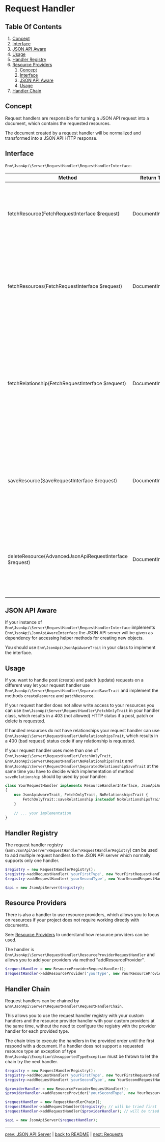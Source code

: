 # Request Handler

## Table Of Contents

1. [Concept](#concept)
1. [Interface](#interface)
1. [JSON API Aware](#json-api-aware)
1. [Usage](#usage)
1. [Handler Registry](#handler-registry)
1. [Resource Providers](#resource-providers)
    1. [Concept](resource-providers/index.md#concept)
    1. [Interface](resource-providers/index.md#interface)
    1. [JSON API Aware](resource-providers/index.md#json-api-aware)
    1. [Usage](resource-providers/index.md#usage)
1. [Handler Chain](#handler-chain)

## Concept

Request handlers are responsible for turning a JSON API request into a document, which contains the requested resources.

The document created by a request handler will be normalized and transformed into a JSON API HTTP response.

## Interface

`Enm\JsonApi\Server\RequestHandler\RequestHandlerInterface`:

| Method                                                   | Return Type       | Description                                                                                                                                                 |
|----------------------------------------------------------|-------------------|-------------------------------------------------------------------------------------------------------------------------------------------------------------|
| fetchResource(FetchRequestInterface $request)            | DocumentInterface | This method must return a single resource document containing the requested resource.                                                                       |
| fetchResources(FetchRequestInterface $request)           | DocumentInterface | This method must return a multi resource document containing the requested resources (by type, filters and pagination).                                     |
| fetchRelationship(FetchRequestInterface $request)        | DocumentInterface | This method must return a multi resource document containing the requested resources, which are the related resources for the given resource (type and id). |
| saveResource(SaveRequestInterface $request)              | DocumentInterface | This method must return a single resource document containing the resource after it was saved (created or modified).                                        |
| deleteResource(AdvancedJsonApiRequestInterface $request) | DocumentInterface | This method must return a single resource document containing no resource, because it should be deleted.                                                    |

## JSON API Aware

If your instance of `Enm\JsonApi\Server\RequestHandler\RequestHandlerInterface` implements `Enm\JsonApi\JsonApiAwareInterface`
the JSON API server will be given as dependency for accessing helper methods for creating new objects.

You should use `Enm\JsonApi\JsonApiAwareTrait` in your class to implement the interface.

## Usage

If you want to handle post (create) and patch (update) requests on a different way let your request handler use
`Enm\JsonApi\Server\RequestHandler\SeparatedSaveTrait` and implement the methods `createResource` and `patchResource`. 

If your request handler does not allow write access to your resources you can use `Enm\JsonApi\Server\RequestHandler\FetchOnlyTrait`
in your handler class, which results in a 403 (not allowed) HTTP status if a post, patch or delete is requested.

If handled resources do not have relationships your request handler can use `Enm\JsonApi\Server\RequestHandler\NoRelationshipsTrait`,
which results in a 400 (bad request) status code if any relationship is requested.

If your request handler uses more than one of `Enm\JsonApi\Server\RequestHandler\FetchOnlyTrait`,
 `Enm\JsonApi\Server\RequestHandler\NoRelationshipsTrait` and `Enm\JsonApi\Server\RequestHandler\SeparatedRelationshipSaveTrait`
at the same time you have to decide which implementation of method `saveRelationship` should by used by your handler:

```php
class YourRequestHandler implements ResourceHandlerInterface, JsonApiAwareInterface
{
    use JsonApiAwareTrait, FetchOnlyTrait, NoRelationshipsTrait {
        FetchOnlyTrait::saveRelationship insteadof NoRelationshipsTrait;
    }
    
    // ... your implementation
}
```

## Handler Registry

The request handler registry (`Enm\JsonApi\Server\RequestHandler\RequestHandlerRegistry`) can be used to add multiple request
handlers to the JSON API server which normally supports only one handler.

```php
$registry = new RequestHandlerRegistry();
$registry->addRequestHandler('yourFirstType', new YourFirstRequestHandler();
$registry->addRequestHandler('yourSecondType', new YourSecondRequestHandler();

$api = new JsonApiServer($registry);
```

## Resource Providers

There is also a handler to use resource providers, which allows you to focus on resources if your project does not
require working directly with documents.

See: [Resource Providers](resource-providers/index.md) to understand how resource providers can be used.

The handler is `Enm\JsonApi\Server\RequestHandler\ResourceProviderRequestHandler` and allows you to add your providers
via method "addResourceProvider".

```php
$requestHandler = new ResourceProviderRequestHandler();
$requestHandler->addResourceProvider('yourType', new YourResourceProvider());
```

## Handler Chain

Request handlers can be chained by `Enm\JsonApi\Server\RequestHandler\RequestHandlerChain`.

This allows you to use the request handler registry with your custom handlers and the resource provider handler
with your custom providers at the same time, without the need to configure the registry with the provider handler for each
provided type.

The chain tries to execute the handlers in the provided order until the first respond with a document.
If a handler does not support a requested resource type an exception of type `Enm\JsonApi\Exception\UnsupportedTypeException` 
must be thrown to let the chain try the next handler.


```php
$registry = new RequestHandlerRegistry();
$registry->addRequestHandler('yourFirstType', new YourFirstRequestHandler();
$registry->addRequestHandler('yourSecondType', new YourSecondRequestHandler();

$providerHandler = new ResourceProviderRequestHandler();
$providerHandler->addResourceProvider('yourSecondType', new YourResourceProvider());

$requestHandler = new RequestHandlerChain();
$requestHandler->addRequestHandler($registry); // will be tried first
$requestHandler->addRequestHandler($providerHandler); // will be tried if registry can not handle the requested type

$api = new JsonApiServer($requestHandler);
```

*****

[prev: JSON API Server](../json-api-server/index.md) | [back to README](../../README.md) | [next: Requests](../requests/index.md)
